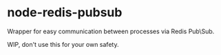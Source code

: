 # node-redis-pubsub
Wrapper for easy communication between processes via Redis Pub\Sub.

WIP, don't use this for your own safety.